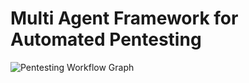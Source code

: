 # Multi Agent Framework for Automated Pentesting


![Pentesting Workflow Graph](pentest_workflow.png)

